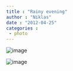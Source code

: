 ```yaml
---
title : "Rainy evening"
author : "Niklas"
date : "2012-04-25"
categories : 
 - photo
---
```


![image](https://niklasblog.com/wp-content/wpid-CameraZOOM-20120425194246934.jpg "CameraZOOM-20120425194246934.jpg")

![image](https://niklasblog.com/wp-content/wpid-CameraZOOM-20120425194307280.jpg "CameraZOOM-20120425194307280.jpg")

